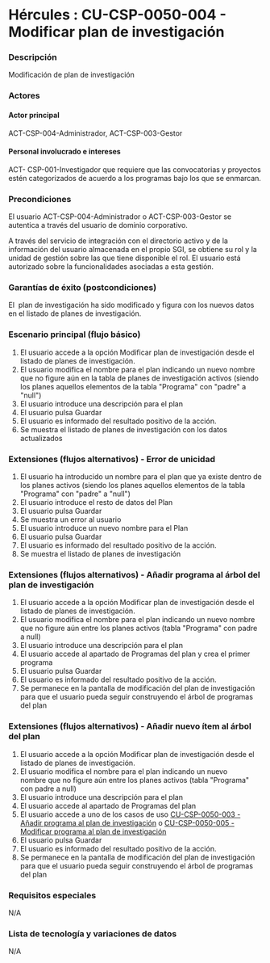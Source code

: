 # Hércules : CU\-CSP\-0050\-004 \- Modificar plan de investigación



### Descripción

Modificación de plan de investigación

### Actores

#### Actor principal

ACT\-CSP\-004\-Administrador, ACT\-CSP\-003\-Gestor

#### Personal involucrado e intereses

ACT\- CSP\-001\-Investigador que requiere que las convocatorias y proyectos estén categorizados de acuerdo a los programas bajo los que se enmarcan.

### Precondiciones

El usuario ACT\-CSP\-004\-Administrador o ACT\-CSP\-003\-Gestor se autentica a través del usuario de dominio corporativo.

A través del servicio de integración con el directorio activo y de la información del usuario almacenada en el propio SGI, se obtiene su rol y la unidad de gestión sobre las que tiene disponible el rol. El usuario está autorizado sobre la funcionalidades asociadas a esta gestión.

### Garantías de éxito (postcondiciones)

El  plan de investigación ha sido modificado y figura con los nuevos datos en el listado de planes de investigación.

### Escenario principal (flujo básico)

1. El usuario accede a la opción Modificar plan de investigación desde el listado de planes de investigación.
2. El usuario modifica el nombre para el plan indicando un nuevo nombre que no figure aún en la tabla de planes de investigación activos (siendo los planes aquellos elementos de la tabla "Programa" con "padre" a "null")
3. El usuario introduce una descripción para el plan
4. El usuario pulsa Guardar
5. El usuario es informado del resultado positivo de la acción.
6. Se muestra el listado de planes de investigación con los datos actualizados

### Extensiones (flujos alternativos) \- Error de unicidad

1. El usuario ha introducido un nombre para el plan que ya existe dentro de los planes activos (siendo los planes aquellos elementos de la tabla "Programa" con "padre" a "null")
2. El usuario introduce el resto de datos del Plan
3. El usuario pulsa Guardar
4. Se muestra un error al usuario
5. El usuario introduce un nuevo nombre para el Plan
6. El usuario pulsa Guardar
7. El usuario es informado del resultado positivo de la acción.
8. Se muestra el listado de planes de investigación

### Extensiones (flujos alternativos) \- Añadir programa al árbol del plan de investigación

1. El usuario accede a la opción Modificar plan de investigación desde el listado de planes de investigación.
2. El usuario modifica el nombre para el plan indicando un nuevo nombre que no figure aún entre los planes activos (tabla "Programa" con padre a null)
3. El usuario introduce una descripción para el plan
4. El usuario accede al apartado de Programas del plan y crea el primer programa
5. El usuario pulsa Guardar
6. El usuario es informado del resultado positivo de la acción.
7. Se permanece en la pantalla de modificación del plan de investigación para que el usuario pueda seguir construyendo el árbol de programas del plan

### Extensiones (flujos alternativos) \- Añadir nuevo ítem al árbol del plan

1. El usuario accede a la opción Modificar plan de investigación desde el listado de planes de investigación.
2. El usuario modifica el nombre para el plan indicando un nuevo nombre que no figure aún entre los planes activos (tabla "Programa" con padre a null)
3. El usuario introduce una descripción para el plan
4. El usuario accede al apartado de Programas del plan
5. El usuario accede a uno de los casos de uso [CU\-CSP\-0050\-003 \- Añadir programa al plan de investigación](/hercules/sgi-sistema-de-gestion-de-investigacion/requisitos-y-analisis-funcional/analisis-funcional-sgi-hercules/csp-modulo-de-convocatorias-ayudas-solicitudes-proyectos-y-contratos-y-grupos-de-investigacion/csp-casos-de-uso/cu-csp-0050-gestion-de-planes-de-investigacion/cu-csp-0050-003-anadir-programa-al-plan-de-investigacion.md "/hercules/sgi-sistema-de-gestion-de-investigacion/requisitos-y-analisis-funcional/analisis-funcional-sgi-hercules/csp-modulo-de-convocatorias-ayudas-solicitudes-proyectos-y-contratos-y-grupos-de-investigacion/csp-casos-de-uso/cu-csp-0050-gestion-de-planes-de-investigacion/cu-csp-0050-003-anadir-programa-al-plan-de-investigacion.md") o [CU\-CSP\-0050\-005 \- Modificar programa al plan de investigación](/hercules/sgi-sistema-de-gestion-de-investigacion/requisitos-y-analisis-funcional/analisis-funcional-sgi-hercules/csp-modulo-de-convocatorias-ayudas-solicitudes-proyectos-y-contratos-y-grupos-de-investigacion/csp-casos-de-uso/cu-csp-0050-gestion-de-planes-de-investigacion/cu-csp-0050-005-modificar-programa-al-plan-de-investigacion.md "/hercules/sgi-sistema-de-gestion-de-investigacion/requisitos-y-analisis-funcional/analisis-funcional-sgi-hercules/csp-modulo-de-convocatorias-ayudas-solicitudes-proyectos-y-contratos-y-grupos-de-investigacion/csp-casos-de-uso/cu-csp-0050-gestion-de-planes-de-investigacion/cu-csp-0050-005-modificar-programa-al-plan-de-investigacion.md")
6. El usuario pulsa Guardar
7. El usuario es informado del resultado positivo de la acción.
8. Se permanece en la pantalla de modificación del plan de investigación para que el usuario pueda seguir construyendo el árbol de programas del plan

  


### Requisitos especiales

N/A

### Lista de tecnología y variaciones de datos

N/A

  
  
  





